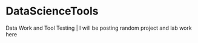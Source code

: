 # DataScienceTools
Data Work and Tool Testing | 
I will be posting random project and lab work here
